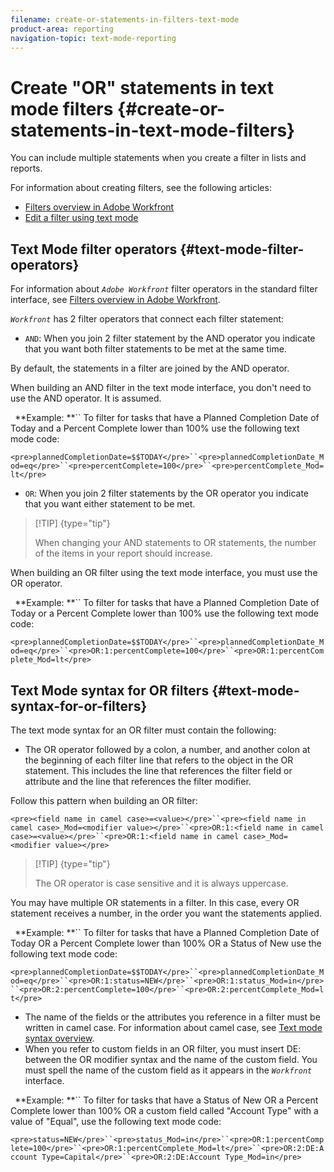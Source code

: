 ```yaml
---
filename: create-or-statements-in-filters-text-mode
product-area: reporting
navigation-topic: text-mode-reporting
---
```




# Create "OR" statements in text mode filters {#create-or-statements-in-text-mode-filters}

You can include multiple statements when you create a filter in lists and reports.


For information about creating filters, see the following articles:



*  [Filters overview in Adobe Workfront](filters-overview.md) 
*  [Edit a filter using text mode](edit-text-mode-in-filter.md) 





## Text Mode filter operators  {#text-mode-filter-operators}

For information about *`Adobe Workfront`* filter operators in the standard filter interface, see [Filters overview in Adobe Workfront](filters-overview.md). 


*`Workfront`* has 2 filter operators that connect each filter statement:



*  `AND`: When you join 2 filter statement by the AND&nbsp;operator you indicate that you want both filter statements to be met at the same time.

  By default, the statements in a filter are joined by the AND&nbsp;operator.


  When building an AND filter in the text mode interface, you don't need to use the AND operator. It is assumed.

  ` `**Example: **`` To filter for tasks that have a Planned Completion Date of Today and a Percent Complete lower than 100% use the following text mode code:

  `<pre>plannedCompletionDate=$$TODAY</pre>``<pre>plannedCompletionDate_Mod=eq</pre>``<pre>percentComplete=100</pre>``<pre>percentComplete_Mod=lt</pre>` 

*  `OR`: When you join 2 filter statements by the OR operator you indicate that you want either statement to be met.



  >[!TIP] {type="tip"}
  >
  >When changing your AND statements to OR statements, the number of the items in your report should increase.


  When building an OR&nbsp;filter using the text mode interface, you must use the OR operator.

  ` `**Example: **`` To filter for tasks that have a Planned Completion Date of Today or a Percent Complete lower than 100% use the following text mode code:

  `<pre>plannedCompletionDate=$$TODAY</pre>``<pre>plannedCompletionDate_Mod=eq</pre>``<pre>OR:1:percentComplete=100</pre>``<pre>OR:1:percentComplete_Mod=lt</pre>` 





## Text Mode syntax for OR filters {#text-mode-syntax-for-or-filters}

The text mode syntax for an OR filter must contain the following:



*  The OR operator followed by a colon, a number, and another colon at the beginning of each filter line that refers to the object in the OR statement.&nbsp;This includes the line that references the filter field or attribute and the line that references the filter modifier.


  Follow this pattern when building an OR filter:

  `<pre><field name in camel case>=<value></pre>``<pre><field name in camel case>_Mod=<modifier value></pre>``<pre>OR:1:<field name in camel case>=<value></pre>``<pre>OR:1:<field name in camel case>_Mod=<modifier value></pre>`  

  >[!TIP] {type="tip"}
  >
  >The OR operator is case sensitive and it is always uppercase.


  You may have multiple OR statements in a filter. In this case, every OR statement receives a number, in the order you want the statements applied.

  ` `**Example: **``  To filter for tasks that have a Planned Completion Date of Today OR a Percent Complete lower than 100% OR a Status of New use the following text mode code:

  `<pre>plannedCompletionDate=$$TODAY</pre>``<pre>plannedCompletionDate_Mod=eq</pre>``<pre>OR:1:status=NEW</pre>``<pre>OR:1:status_Mod=in</pre>``<pre>OR:2:percentComplete=100</pre>``<pre>OR:2:percentComplete_Mod=lt</pre>` 

*  The name of the fields or the attributes you reference in a filter must be written in camel case. For information about camel case, see [Text mode syntax overview](text-mode-syntax-overview.md).
*  When you refer to custom fields in an OR filter, you must insert DE: between the OR modifier syntax and the name of the custom field. You must spell the name of the custom field as it appears in the *`Workfront`* interface.

  ` `**Example: **`` To filter for tasks that have a Status of New OR a Percent Complete lower than 100% OR a custom field called "Account Type" with a value of "Equal", use the following text mode code:

  `<pre>status=NEW</pre>``<pre>status_Mod=in</pre>``<pre>OR:1:percentComplete=100</pre>``<pre>OR:1:percentComplete_Mod=lt</pre>``<pre>OR:2:DE:Account Type=Capital</pre>``<pre>OR:2:DE:Account Type_Mod=in</pre>` 



